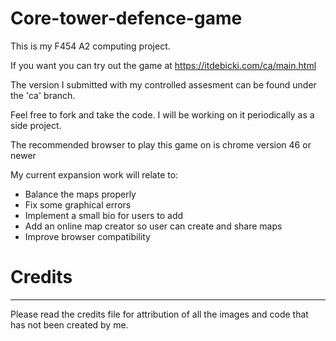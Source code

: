 # Core-tower-defence-game
This is my F454 A2 computing project. 

If you want you can try out the game at https://itdebicki.com/ca/main.html


The version I submitted with my controlled assesment can be found under the 'ca' branch.

Feel free to fork and take the code. I will be working on it periodically as a side project.

The recommended browser to play this game on is chrome version 46 or newer

My current expansion work will relate to:

- Balance the maps properly
- Fix some graphical errors
- Implement a small bio for users to add
- Add an online map creator so user can create and share maps
- Improve browser compatibility


# Credits
----
Please read the credits file for attribution of all the images and code that has not been created by me.
